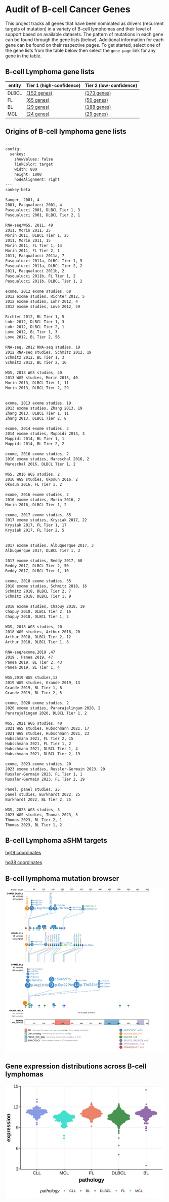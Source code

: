 # Audit of B-cell Cancer Genes

This project tracks all genes that have been nominated as drivers (recurrent targets of mutation) in a variety of B-cell lymphomas and their level of support based on available datasets. The pattern 
of mutations in each gene can be found through the gene lists (below). Additional information for each gene can be found on their respective pages. To get started, select one of the gene lists from the table below then select the `gene page` link for any gene in the table.  

## B-cell Lymphoma gene lists
| entity | Tier 1 (high-confidence) | Tier 2 (low-confidence) |
| ----- | ----------- | ---------- |
| DLBCL | [(152 genes)](tier1_dlbcl) |[(173 genes)](tier2_dlbcl) |
| FL | [(65 genes)](tier1_fl) |[(50 genes)](tier2_fl) |
| BL | [(29 genes)](tier1_bl) |[(188 genes)](tier2_bl) |
| MCL | [(24 genes)](tier1_mcl) |[(29 genes)](tier2_mcl) |

## Origins of B-cell lymphoma gene lists

```mermaid
---
config:
  sankey:
    showValues: false
    linkColor: target
    width: 800
    height: 1000
    nodeAlignment: right
---
sankey-beta

Sanger, 2001, 4
2001, Pasqualucci 2001, 4
Pasqualucci 2001, DLBCL Tier 1, 3
Pasqualucci 2001, DLBCL Tier 2, 1

RNA-seq/WGS, 2011, 49
2011, Morin 2011, 25
Morin 2011, DLBCL Tier 1, 25
2011, Morin 2011, 15
Morin 2011, FL Tier 1, 14
Morin 2011, FL Tier 2, 1
2011, Pasqualucci 2011a, 7
Pasqualucci 2011a, DLBCL Tier 1, 5
Pasqualucci 2011a, DLBCL Tier 2, 2
2011, Pasqualucci 2011b, 2
Pasqualucci 2011b, FL Tier 1, 2
Pasqualucci 2011b, DLBCL Tier 1, 2

exome, 2012 exome studies, 68
2012 exome studies, Richter 2012, 5
2012 exome studies, Lohr 2012, 4
2012 exome studies, Love 2012, 59

Richter 2012, BL Tier 1, 5
Lohr 2012, DLBCL Tier 1, 3
Lohr 2012, DLBCL Tier 2, 1
Love 2012, BL Tier 1, 3
Love 2012, BL Tier 2, 56

RNA-seq, 2012 RNA-seq studies, 19
2012 RNA-seq studies, Schmitz 2012, 19
Schmitz 2012, BL Tier 1, 3
Schmitz 2012, BL Tier 2, 16

WGS, 2013 WGS studies, 40
2013 WGS studies, Morin 2013, 40
Morin 2013, DLBCL Tier 1, 11
Morin 2013, DLBCL Tier 2, 29


exome, 2013 exome studies, 19
2013 exome studies, Zhang 2013, 19
Zhang 2013, DLBCL Tier 1, 11
Zhang 2013, DLBCL Tier 2, 8

exome, 2014 exome studies, 3
2014 exome studies, Muppidi 2014, 3
Muppidi 2014, BL Tier 1, 1
Muppidi 2014, BL Tier 2, 2

exome, 2016 exome studies, 2
2016 exome studies, Mareschal 2016, 2
Mareschal 2016, DLBCL Tier 1, 2

WGS, 2016 WGS studies, 2
2016 WGS studies, Okosun 2016, 2
Okosun 2016, FL Tier 1, 2

exome, 2016 exome studies, 2
2016 exome studies, Morin 2016, 2
Morin 2016, DLBCL Tier 1, 2

exome, 2017 exome studies, 85
2017 exome studies, Krysiak 2017, 22
Krysiak 2017, FL Tier 1, 17
Krysiak 2017, FL Tier 2, 5


2017 exome studies, Albuquerque 2017, 3
Albuquerque 2017, DLBCL Tier 1, 3

2017 exome studies, Reddy 2017, 60
Reddy 2017, DLBCL Tier 2, 50
Reddy 2017, DLBCL Tier 1, 10

exome, 2018 exome studies, 35
2018 exome studies, Schmitz 2018, 16
Schmitz 2018, DLBCL Tier 2, 7
Schmitz 2018, DLBCL Tier 1, 9

2018 exome studies, Chapuy 2018, 19
Chapuy 2018, DLBCL Tier 2, 16
Chapuy 2018, DLBCL Tier 1, 3

WGS, 2018 WGS studies, 20
2018 WGS studies, Arthur 2018, 20
Arthur 2018, DLBCL Tier 2, 12
Arthur 2018, DLBCL Tier 1, 8

RNA-seq/exome,2019 ,47
2019 , Panea 2019, 47
Panea 2019, BL Tier 2, 43
Panea 2019, BL Tier 1, 4

WGS,2019 WGS studies,13
2019 WGS studies, Grande 2019, 13
Grande 2019, BL Tier 1, 8
Grande 2019, BL Tier 2, 5

exome, 2020 exome studies, 2
2020 exome studies, Pararajalingam 2020, 2
Pararajalingam 2020, DLBCL Tier 1, 2

WGS, 2021 WGS studies, 40
2021 WGS studies, Hubschmann 2021, 17
2021 WGS studies, Hubschmann 2021, 23
Hubschmann 2021, FL Tier 2, 15
Hubschmann 2021, FL Tier 1, 2
Hubschmann 2021, DLBCL Tier 1, 4
Hubschmann 2021, DLBCL Tier 2, 19

exome, 2023 exome studies, 20
2023 exome studies, Russler-Germain 2023, 20
Russler-Germain 2023, FL Tier 1, 1
Russler-Germain 2023, FL Tier 2, 19

Panel, panel studies, 25
panel studies, Burkhardt 2022, 25
Burkhardt 2022, BL Tier 2, 25

WGS, 2023 WGS studies, 3
2023 WGS studies, Thomas 2023, 3
Thomas 2023, BL Tier 2, 1
Thomas 2023, BL Tier 1, 2

```

## B-cell Lymphoma aSHM targets
[hg19 coordinates](ashm)

[hg38 coordinates](ashm_hg38)

## B-cell lymphoma mutation browser

![FOXO1](images/proteinpaint/FOXO1_NM_002015.svg)

## Gene expression distributions across B-cell lymphomas

![expression](images/gene_expression/FOXO1_by_pathology.svg)
